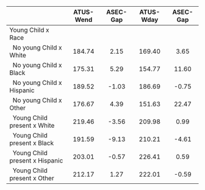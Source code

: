 
|                      |    ATUS-Wend |     ASEC-Gap |    ATUS-Wday |     ASEC-Gap |
| -------------------- | :----------: | :----------: | :----------: | :----------: |
| Young Child x Race   |              |              |              |              |
| &nbsp;&nbsp;No young Child x White |       184.74 |         2.15 |       169.40 |         3.65 |
| &nbsp;&nbsp;No young Child x Black |       175.31 |         5.29 |       154.77 |        11.60 |
| &nbsp;&nbsp;No young Child x Hispanic |       189.52 |        -1.03 |       186.69 |        -0.75 |
| &nbsp;&nbsp;No young Child x Other |       176.67 |         4.39 |       151.63 |        22.47 |
| &nbsp;&nbsp;Young Child present x White |       219.46 |        -3.56 |       209.98 |         0.99 |
| &nbsp;&nbsp;Young Child present x Black |       191.59 |        -9.13 |       210.21 |        -4.61 |
| &nbsp;&nbsp;Young Child present x Hispanic |       203.01 |        -0.57 |       226.41 |         0.59 |
| &nbsp;&nbsp;Young Child present x Other |       212.17 |         1.27 |       222.01 |        -0.59 |

